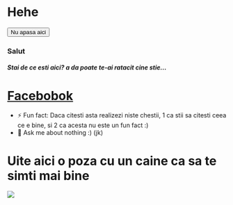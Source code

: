 # Hehe
<button>Nu apasa aici</button>
### Salut

##### Stai de ce esti aici? a da poate te-ai ratacit cine stie...

# [Facebobok](https://nikistefan2.github.io/Fake-Facebook/)

<!--
**NikiStefan2/nikistefan2** is a ✨ _special_ ✨ repository because its `README.md` (this file) appears on your GitHub profile.

Here are some ideas to get you started:

- 🔭 I’m currently working on ...
- 🌱 I’m currently learning ...
- 👯 I’m looking to collaborate on ...
- 🤔 I’m looking for help with ...
- 💬 Ask me about ...
- 📫 How to reach me: ...
- 😄 Pronouns: ...-->
 - ⚡ Fun fact: Daca citesti asta realizezi niste chestii, 1 ca stii sa citesti ceea ce e bine, si 2 ca acesta nu este un fun fact :)
 - 💬 Ask me about nothing :) (jk)

# Uite aici o poza cu un caine ca sa te simti mai bine 

![](https://images.unsplash.com/photo-1552053831-71594a27632d?ixid=MnwxMjA3fDB8MHxwaG90by1wYWdlfHx8fGVufDB8fHx8&ixlib=rb-1.2.1&auto=format&fit=crop&w=612&q=80)

